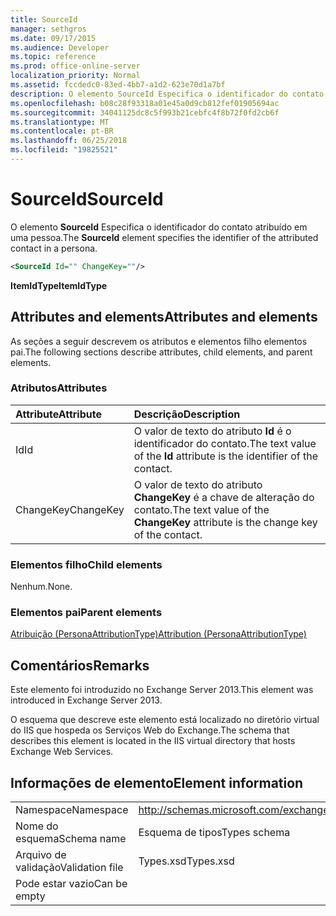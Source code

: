 ```yaml
---
title: SourceId
manager: sethgros
ms.date: 09/17/2015
ms.audience: Developer
ms.topic: reference
ms.prod: office-online-server
localization_priority: Normal
ms.assetid: fccdedc0-83ed-4bb7-a1d2-623e70d1a7bf
description: O elemento SourceId Especifica o identificador do contato atribuído em uma pessoa.
ms.openlocfilehash: b08c28f93318a01e45a0d9cb812fef01905694ac
ms.sourcegitcommit: 34041125dc8c5f993b21cebfc4f8b72f0fd2cb6f
ms.translationtype: MT
ms.contentlocale: pt-BR
ms.lasthandoff: 06/25/2018
ms.locfileid: "19825521"
---
```

# <a name="sourceid"></a><span data-ttu-id="56750-103">SourceId</span><span class="sxs-lookup"><span data-stu-id="56750-103">SourceId</span></span>

<span data-ttu-id="56750-104">O elemento **SourceId** Especifica o identificador do contato atribuído em uma pessoa.</span><span class="sxs-lookup"><span data-stu-id="56750-104">The **SourceId** element specifies the identifier of the attributed contact in a persona.</span></span> 
  
```XML
<SourceId Id="" ChangeKey=""/>
```

 <span data-ttu-id="56750-105">**ItemIdType**</span><span class="sxs-lookup"><span data-stu-id="56750-105">**ItemIdType**</span></span>
## <a name="attributes-and-elements"></a><span data-ttu-id="56750-106">Attributes and elements</span><span class="sxs-lookup"><span data-stu-id="56750-106">Attributes and elements</span></span>

<span data-ttu-id="56750-107">As seções a seguir descrevem os atributos e elementos filho elementos pai.</span><span class="sxs-lookup"><span data-stu-id="56750-107">The following sections describe attributes, child elements, and parent elements.</span></span>
  
### <a name="attributes"></a><span data-ttu-id="56750-108">Atributos</span><span class="sxs-lookup"><span data-stu-id="56750-108">Attributes</span></span>

|<span data-ttu-id="56750-109">**Attribute**</span><span class="sxs-lookup"><span data-stu-id="56750-109">**Attribute**</span></span>|<span data-ttu-id="56750-110">**Descrição**</span><span class="sxs-lookup"><span data-stu-id="56750-110">**Description**</span></span>|
|:-----|:-----|
|<span data-ttu-id="56750-111">Id</span><span class="sxs-lookup"><span data-stu-id="56750-111">Id</span></span>  <br/> |<span data-ttu-id="56750-112">O valor de texto do atributo **Id** é o identificador do contato.</span><span class="sxs-lookup"><span data-stu-id="56750-112">The text value of the **Id** attribute is the identifier of the contact.</span></span>  <br/> |
|<span data-ttu-id="56750-113">ChangeKey</span><span class="sxs-lookup"><span data-stu-id="56750-113">ChangeKey</span></span>  <br/> |<span data-ttu-id="56750-114">O valor de texto do atributo **ChangeKey** é a chave de alteração do contato.</span><span class="sxs-lookup"><span data-stu-id="56750-114">The text value of the **ChangeKey** attribute is the change key of the contact.</span></span>  <br/> |
   
### <a name="child-elements"></a><span data-ttu-id="56750-115">Elementos filho</span><span class="sxs-lookup"><span data-stu-id="56750-115">Child elements</span></span>

<span data-ttu-id="56750-116">Nenhum.</span><span class="sxs-lookup"><span data-stu-id="56750-116">None.</span></span>
  
### <a name="parent-elements"></a><span data-ttu-id="56750-117">Elementos pai</span><span class="sxs-lookup"><span data-stu-id="56750-117">Parent elements</span></span>

[<span data-ttu-id="56750-118">Atribuição (PersonaAttributionType)</span><span class="sxs-lookup"><span data-stu-id="56750-118">Attribution (PersonaAttributionType)</span></span>](attribution-personaattributiontype.md)
  
## <a name="remarks"></a><span data-ttu-id="56750-119">Comentários</span><span class="sxs-lookup"><span data-stu-id="56750-119">Remarks</span></span>

<span data-ttu-id="56750-120">Este elemento foi introduzido no Exchange Server 2013.</span><span class="sxs-lookup"><span data-stu-id="56750-120">This element was introduced in Exchange Server 2013.</span></span>
  
<span data-ttu-id="56750-121">O esquema que descreve este elemento está localizado no diretório virtual do IIS que hospeda os Serviços Web do Exchange.</span><span class="sxs-lookup"><span data-stu-id="56750-121">The schema that describes this element is located in the IIS virtual directory that hosts Exchange Web Services.</span></span>
  
## <a name="element-information"></a><span data-ttu-id="56750-122">Informações de elemento</span><span class="sxs-lookup"><span data-stu-id="56750-122">Element information</span></span>

|||
|:-----|:-----|
|<span data-ttu-id="56750-123">Namespace</span><span class="sxs-lookup"><span data-stu-id="56750-123">Namespace</span></span>  <br/> |http://schemas.microsoft.com/exchange/services/2006/types  <br/> |
|<span data-ttu-id="56750-124">Nome do esquema</span><span class="sxs-lookup"><span data-stu-id="56750-124">Schema name</span></span>  <br/> |<span data-ttu-id="56750-125">Esquema de tipos</span><span class="sxs-lookup"><span data-stu-id="56750-125">Types schema</span></span>  <br/> |
|<span data-ttu-id="56750-126">Arquivo de validação</span><span class="sxs-lookup"><span data-stu-id="56750-126">Validation file</span></span>  <br/> |<span data-ttu-id="56750-127">Types.xsd</span><span class="sxs-lookup"><span data-stu-id="56750-127">Types.xsd</span></span>  <br/> |
|<span data-ttu-id="56750-128">Pode estar vazio</span><span class="sxs-lookup"><span data-stu-id="56750-128">Can be empty</span></span>  <br/> ||
   

